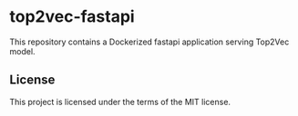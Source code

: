 # top2vec-fastapi

This repository contains a Dockerized fastapi application 
serving Top2Vec model. 


## License

This project is licensed under the terms of the MIT license.
